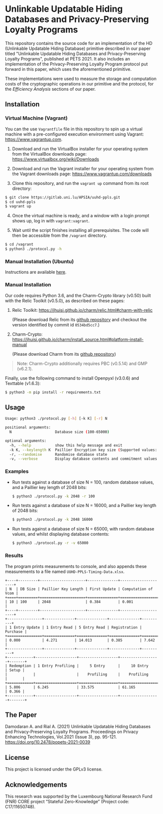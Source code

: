 <!--
SPDX-FileCopyrightText: 2021 University of Luxembourg
SPDX-License-Identifier: GPL-3.0-or-later
SPDXVersion: SPDX-2.2

Authors: 
       Aditya Damodaran, aditya.damodaran@uni.lu
       Alfredo Rial, alfredo.rial@uni.lu
-->
# Unlinkable Updatable Hiding Databases and Privacy-Preserving Loyalty Programs

This repository contains the source code for an implementation of the HD (Unlinkable Updatable Hiding Database) primitive described in our paper titled "Unlinkable Updatable Hiding Databases and Privacy-Preserving Loyalty Programs", published at PETS 2021. It also includes an implementation of the Privacy-Preserving Loyalty Program protocol put forward in this paper, which uses the aforementioned primitive. 

These implementations were used to measure the storage and computation costs of the cryptographic operations in our primitive and the protocol, for the _Efficiency Analysis_ sections of our paper.


## Installation

### Virtual Machine (Vagrant)
You can the use `Vagrantfile` file in this repository to spin up a virtual machine with a pre-configured execution environment using Vagrant: https://www.vagrantup.com.

1. Download and run the VirtualBox installer for your operating system from the VirtualBox downloads page: https://www.virtualbox.org/wiki/Downloads

2. Download and run the Vagrant installer for your operating system from the Vagrant downloads page: https://www.vagrantup.com/downloads

3. Clone this repository, and run the `vagrant up` command from its root directory:
```bash
$ git clone https://gitlab.uni.lu/APSIA/uuhd-ppls.git
$ cd uuhd-ppls
$ vagrant up
```

4. Once the virtual machine is ready, and a window with a login prompt shows up, log in with `vagrant:vagrant`.

5. Wait until the script finishes installing all prerequisites. The code will then be accessible from the `/vagrant` directory.
```bash 
$ cd /vagrant
$ python3 ./protocol.py -h
```


### Manual Installation (Ubuntu)

Instructions are available [here](doc/install_bionic.md).

### Manual Installation
Our code requires Python 3.6, and the Charm-Crypto library (v0.50) built with the Relic Toolkit (v0.5.0), as described on these pages:

1. Relic Toolkit: https://jhuisi.github.io/charm/relic.html#charm-with-relic

   (Please download Relic from its [github repository](https://github.com/relic-toolkit/relic) and checkout the version identified by commit id `0534bd5cc7`.)
2. Charm-Crypto:  https://jhuisi.github.io/charm/install_source.html#platform-install-manual
   
   (Please download Charm from its [github repository](https://github.com/JHUISI/charm))
> Note: Charm-Crypto additionally requires PBC (v0.5.14) and GMP (v6.2.1). 

Finally, use the following command to install Openpyxl (v3.0.6) and Texttable (v1.6.3): 
```bash
$ python3 -m pip install -r requirements.txt
```


## Usage
```bash
Usage: python3 ./protocol.py [-h] [-k K] [-r] N

positional arguments:
  N                    Database size (100-65000)

optional arguments:
  -h, --help           show this help message and exit
  -k K, --keylength K  Paillier Encryption key size (Supported values: 1024, 2048; Default: 2048)
  -r, --randomise      Randomise database state 
  -v, --verbose        Display database contents and commitment values
```
### Examples
 - Run tests against a database of size N = 100, random database values, and a Paillier key length of 2048 bits:
   ```bash
   $ python3 ./protocol.py -k 2048 -r 100
   ```

- Run tests against a database of size N = 16000, and a Paillier key length of 2048 bits:
  ```bash
  $ python3 ./protocol.py -k 2048 16000
  ```

- Run tests against a database of size N = 65000, with random database values, and whilst displaying database contents:
  ```bash
  $ python3 ./protocol.py -r -v 65000
  ```

### Results
The program prints measurements to console, and also appends these measurements to a file named `UUHD-PPLS-Timing-Data.xlsx`. 

```
+----+---------+---------------------+--------------+---------------------+
| N  | DB Size | Paillier Key Length | First Update | Computation of Vcom |
+====+=========+=====================+==============+=====================+
| 10 | 100     | 2048                | 0.384        | 0.001               |
+----+---------+---------------------+--------------+---------------------+
+----------------+--------------+--------------+--------------+----------+
| 1 Entry Update | 1 Entry Read | 5 Entry Read | Registration | Purchase |
+================+==============+==============+==============+==========+
| 0.000          | 4.271        | 14.013       | 0.385        | 7.642    |
+----------------+--------------+--------------+--------------+----------+
+------------+-------------------+------------------+------------------+-------+
| Redemption | 1 Entry Profiling |     5 Entry      |     10 Entry     | Setup |
|            |                   |    Profiling     |    Profiling     |       |
+============+===================+==================+==================+=======+
| 5.806      | 6.245             | 33.575           | 61.165           | 0.366 |
+------------+-------------------+------------------+------------------+-------+
```

## The Paper
Damodaran A. and Rial A. (2021) Unlinkable Updatable Hiding Databases and Privacy-Preserving Loyalty Programs. Proceedings on Privacy Enhancing Technologies, Vol.2021 (Issue 3), pp. 95-121. https://doi.org/10.2478/popets-2021-0039

## License
This project is licensed under the GPLv3 license.

## Acknowledgements

This research was supported by the Luxembourg National Research Fund (FNR) CORE
project “Stateful Zero-Knowledge” (Project code: C17/11650748).
